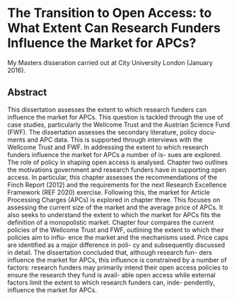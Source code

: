 # The Transition to Open Access: to What Extent Can Research Funders Influence the Market for APCs?

My Masters disseration carried out at City University London (January 2016). 

## Abstract 

This dissertation assesses the extent to which research funders can influence the market for APCs. This question is tackled through the use of case studies, particularly the Wellcome Trust and the Austrian Science Fund (FWF). The dissertation assesses the secondary literature, policy docu- ments and APC data. This is supported through interviews with the Wellcome Trust and FWF. In addressing the extent to which research funders influence the market for APCs a number of is- sues are explored. The role of policy in shaping open access is analysed. Chapter two outlines the motivations government and research funders have in supporting open access. In particular, this chapter assesses the recommendations of the Finch Report (2012) and the requirements for the next Research Excellence Framework (REF 2020) exercise. Following this, the market for Article Processing Charges (APCs) is explored in chapter three. This focuses on assessing the current size of the market and the average price of APCs. It also seeks to understand the extent to which the market for APCs fits the definition of a monopolistic market. Chapter four compares the current policies of the Wellcome Trust and FWF, outlining the extent to which their policies aim to influ- ence the market and the mechanisms used. Price caps are identified as a major difference in poli- cy and subsequently discussed in detail. The dissertation concluded that, although research fun- ders influence the market for APCs, this influence is constrained by a number of factors: research funders may primarily intend their open access policies to ensure the research they fund is avail- able open access while external factors limit the extent to which research funders can, inde- pendently, influence the market for APCs.
